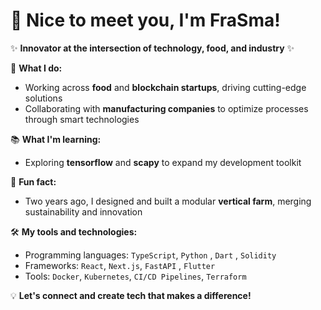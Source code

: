 # 👋 Nice to meet you, I'm FraSma!  

✨ **Innovator at the intersection of technology, food, and industry** ✨  

🚀 **What I do:**  
- Working across **food** and **blockchain startups**, driving cutting-edge solutions  
- Collaborating with **manufacturing companies** to optimize processes through smart technologies  

📚 **What I'm learning:**  
- Exploring  **tensorflow** and **scapy** to expand my development toolkit  

🌱 **Fun fact:**  
- Two years ago, I designed and built a modular **vertical farm**, merging sustainability and innovation  

🛠️ **My tools and technologies:**  
- Programming languages:  `TypeScript`, `Python`  , `Dart`  , `Solidity`  
- Frameworks: `React`, `Next.js`, `FastAPI` , `Flutter`  
- Tools: `Docker`, `Kubernetes`, `CI/CD Pipelines`, `Terraform`  

💡 **Let's connect and create tech that makes a difference!**  

